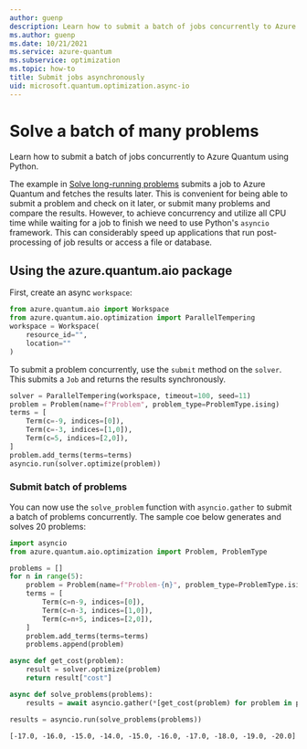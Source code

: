 ```yaml
---
author: guenp
description: Learn how to submit a batch of jobs concurrently to Azure Quantum using Python.
ms.author: guenp
ms.date: 10/21/2021
ms.service: azure-quantum
ms.subservice: optimization
ms.topic: how-to
title: Submit jobs asynchronously
uid: microsoft.quantum.optimization.async-io
---
```


# Solve a batch of many problems

Learn how to submit a batch of jobs concurrently to Azure Quantum using Python.

The example in [Solve long-running problems](xref:microsoft.quantum.optimization.solve-long-running-problems) submits a job to Azure Quantum and fetches the results later. This is convenient for being able to submit a problem and check on it later, or submit many problems and compare the results. However, to achieve concurrency and utilize all CPU time while waiting for a job to finish we need to use Python's `asyncio` framework. This can considerably speed up applications that run post-processing of job results or access a file or database.

## Using the azure.quantum.aio package

First, create an async `workspace`:

```python
from azure.quantum.aio import Workspace
from azure.quantum.aio.optimization import ParallelTempering
workspace = Workspace(
    resource_id="",
    location=""
)
```

To submit a problem concurrently, use the `submit` method on the `solver`. This submits a `Job` and returns the results synchronously.

```py
solver = ParallelTempering(workspace, timeout=100, seed=11)
problem = Problem(name=f"Problem", problem_type=ProblemType.ising)
terms = [
    Term(c=-9, indices=[0]),
    Term(c=-3, indices=[1,0]),
    Term(c=5, indices=[2,0]),
]
problem.add_terms(terms=terms)
asyncio.run(solver.optimize(problem))
```

### Submit batch of problems

You can now use the `solve_problem` function with `asyncio.gather` to submit a batch of problems concurrently. The sample coe below generates and solves 20 problems:

```python
import asyncio
from azure.quantum.aio.optimization import Problem, ProblemType

problems = []
for n in range(5):
    problem = Problem(name=f"Problem-{n}", problem_type=ProblemType.ising)
    terms = [
        Term(c=n-9, indices=[0]),
        Term(c=n-3, indices=[1,0]),
        Term(c=n+5, indices=[2,0]),
    ]
    problem.add_terms(terms=terms)
    problems.append(problem)

async def get_cost(problem):
    result = solver.optimize(problem)
    return result["cost"]

async def solve_problems(problems):
    results = await asyncio.gather(*[get_cost(problem) for problem in problems])

results = asyncio.run(solve_problems(problems))
```

```output
[-17.0, -16.0, -15.0, -14.0, -15.0, -16.0, -17.0, -18.0, -19.0, -20.0]
```
